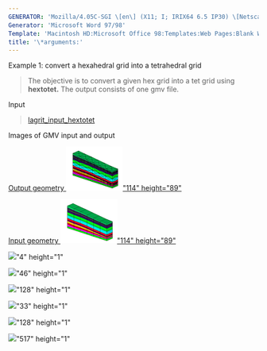 ```yaml
---
GENERATOR: 'Mozilla/4.05C-SGI \[en\] (X11; I; IRIX64 6.5 IP30) \[Netscape\]'
Generator: 'Microsoft Word 97/98'
Template: 'Macintosh HD:Microsoft Office 98:Templates:Web Pages:Blank Web Page'
title: '\*arguments:'
---
```


Example 1: convert a hexahedral grid into a tetrahedral grid

> The objective is to convert a given hex grid into a tet grid using
> **hextotet.**
> The output consists of one gmv file.

Input

> [lagrit\_input\_hextotet](../input_output/lagrit_input_hextotet)

Images of GMV input and output

[Output geometry ![](image/output_tet_tn.gif)"114"
height="89"](image/output_tet.gif)

[Input geometry ![](image/input_hex_tn.gif)"114"
height="89"](image/input_hex.gif)

![](transparent.gif)"4" height="1"

![](transparent.gif)"46" height="1"

![](transparent.gif)"128" height="1"

![](transparent.gif)"33" height="1"

![](transparent.gif)"128" height="1"

![](transparent.gif)"517" height="1"

> > [](image/input_hex.gif)
> >
> >
